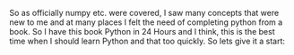 So as officially numpy etc. were covered, I saw many concepts that were new to me and at many places I felt the need of completing python from a book. So I have this book Python in 24 Hours and I think, this is the best time when I should learn Python and that too quickly. 
So lets give it a start:

